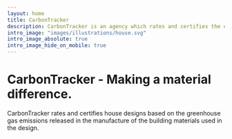 ```yaml
---
layout: home
title: CarbonTracker
description: CarbonTracker is an agency which rates and certifies the embedded carbon of materials used in construction.
intro_image: "images/illustrations/house.svg"
intro_image_absolute: true
intro_image_hide_on_mobile: true
---
```


# CarbonTracker - Making a material difference.

CarbonTracker rates and certifies house designs based on the greenhouse gas emissions released in the manufacture of the building materials used in the design.
